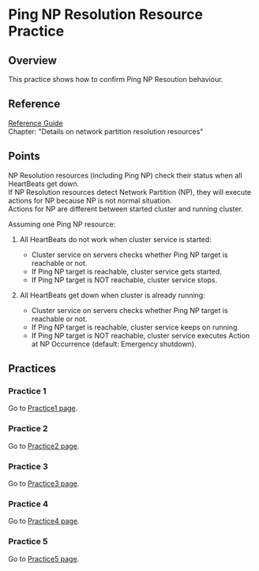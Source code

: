 # Ping NP Resolution Resource Practice

## Overview
This practice shows how to confirm Ping NP Resoution behaviour.

## Reference
[Reference Guide](https://www.nec.com/en/global/prod/expresscluster/en/support/manuals.html)  
	Chapter: "Details on network partition resolution resources"

## Points
NP Resolution resources (including Ping NP) check their status when all HeartBeats get down.  
If NP Resolution resources detect Network Partition (NP), they will execute actions for NP because NP is not normal situation.  
Actions for NP are different between started cluster and running cluster.

Assuming one Ping NP resource:
1. All HeartBeats do not work when cluster service is started:
	- Cluster service on servers checks whether Ping NP target is reachable or not.
	- If Ping NP target is reachable, cluster service gets started.
	- If Ping NP target is NOT reachable, cluster service stops.

1. All HeartBeats get down when cluster is already running:
	- Cluster service on servers checks whether Ping NP target is reachable or not.
	- If Ping NP target is reachable, cluster service keeps on running.
	- If Ping NP target is NOT reachable, cluster service executes Action at NP Occurrence (default: Emergency shutdown).

## Practices

### Practice 1
Go to [Practice1 page](https://github.com/Igaigasuru/Practice/blob/master/EC/PingNP/Practice_PingNP_Practice1.md).

### Practice 2
Go to [Practice2 page](https://github.com/Igaigasuru/Practice/blob/master/EC/PingNP/Practice_PingNP_Practice2.md).

### Practice 3
Go to [Practice3 page](https://github.com/Igaigasuru/Practice/blob/master/EC/PingNP/Practice_PingNP_Practice3.md).

### Practice 4
Go to [Practice4 page](https://github.com/Igaigasuru/Practice/blob/master/EC/PingNP/Practice_PingNP_Practice4.md).

### Practice 5
Go to [Practice5 page](https://github.com/Igaigasuru/Practice/blob/master/EC/PingNP/Practice_PingNP_Practice5.md).
